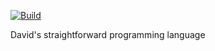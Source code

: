 [![Build](https://github.com/DavidStrootman/DSPL/actions/workflows/build.yml/badge.svg)](https://github.com/DavidStrootman/DSPL/actions/workflows/build.yml)

David's straightforward programming language

